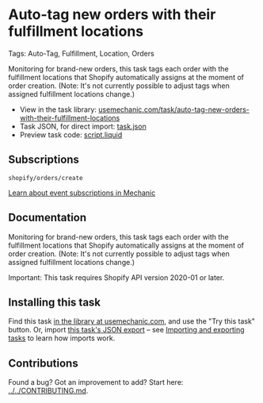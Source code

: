 # Auto-tag new orders with their fulfillment locations

Tags: Auto-Tag, Fulfillment, Location, Orders

Monitoring for brand-new orders, this task tags each order with the fulfillment locations that Shopify automatically assigns at the moment of order creation. (Note: It's not currently possible to adjust tags when assigned fulfillment locations change.)

* View in the task library: [usemechanic.com/task/auto-tag-new-orders-with-their-fulfillment-locations](https://usemechanic.com/task/auto-tag-new-orders-with-their-fulfillment-locations)
* Task JSON, for direct import: [task.json](../../tasks/auto-tag-new-orders-with-their-fulfillment-locations.json)
* Preview task code: [script.liquid](./script.liquid)

## Subscriptions

```liquid
shopify/orders/create
```

[Learn about event subscriptions in Mechanic](https://docs.usemechanic.com/article/408-subscriptions)

## Documentation

Monitoring for brand-new orders, this task tags each order with the fulfillment locations that Shopify automatically assigns at the moment of order creation. (Note: It's not currently possible to adjust tags when assigned fulfillment locations change.)

Important: This task requires Shopify API version 2020-01 or later.

## Installing this task

Find this task [in the library at usemechanic.com](https://usemechanic.com/task/auto-tag-new-orders-with-their-fulfillment-locations), and use the "Try this task" button. Or, import [this task's JSON export](../../tasks/auto-tag-new-orders-with-their-fulfillment-locations.json) – see [Importing and exporting tasks](https://docs.usemechanic.com/article/505-importing-and-exporting-tasks) to learn how imports work.

## Contributions

Found a bug? Got an improvement to add? Start here: [../../CONTRIBUTING.md](../../CONTRIBUTING.md).
